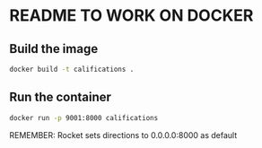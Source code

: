 # README TO WORK ON DOCKER

## Build the image

```bash
docker build -t califications .
```

## Run the container

```bash
docker run -p 9001:8000 califications
```

REMEMBER: Rocket sets directions to 0.0.0.0:8000 as default
